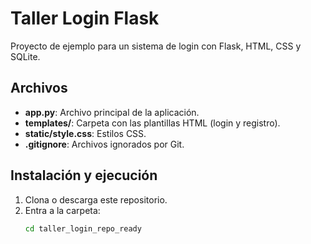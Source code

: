 # Taller Login Flask

Proyecto de ejemplo para un sistema de login con Flask, HTML, CSS y SQLite.

## Archivos

- **app.py**: Archivo principal de la aplicación.
- **templates/**: Carpeta con las plantillas HTML (login y registro).
- **static/style.css**: Estilos CSS.
- **.gitignore**: Archivos ignorados por Git.

## Instalación y ejecución

1. Clona o descarga este repositorio.
2. Entra a la carpeta:
   ```bash
   cd taller_login_repo_ready

